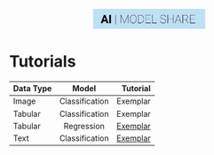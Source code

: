 <p align="center"><img width="40%" src="https://github.com/AIModelShare/aimodelshare/blob/master/docs/aimodshare_banner.jpg" /></p>


# Tutorials

| Data Type   | Model           | Tutorial |
| ----------- |:---------------:| --------:|
| Image       | Classification  | Exemplar |
| Tabular     | Classification  | Exemplar |
| Tabular     | Regression      | [Exemplar](https://github.com/AIModelShare/aimodelshare/blob/master/tutorials/tabular_data_regression.ipynb) |
| Text        | Classification  | [Exemplar](https://github.com/AIModelShare/aimodelshare/blob/master/tutorials/text_data_classification.ipynb)|
